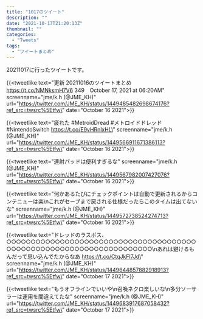 ```yaml
---
title: "1017のツイート"
description: ""
date: "2021-10-17T21:20:13Z"
thumbnail: ""
categories:
  - "Tweets"
tags:
  - "ツイートまとめ"
---
```

20211017に行ったツイートです。
<!--more-->
{{<tweetlike text=\"更新 20211016のツイートまとめ https://t.co/NMNksmH7V6 349　October 17, 2021 at 06:20AM\" screenname=\"jme/k.h (@JME_KH)\" url=\"https://twitter.com/JME_KH/status/1449485482698674176?ref_src=twsrc%5Etfw\" date=\"October 16 2021\">}}

{{<tweetlike text=\"疲れた #MetroidDread #メトロイドドレッド #NintendoSwitch https://t.co/E9vHRnlxHL\" screenname=\"jme/k.h (@JME_KH)\" url=\"https://twitter.com/JME_KH/status/1449566911671386113?ref_src=twsrc%5Etfw\" date=\"October 16 2021\">}}

{{<tweetlike text=\"連射パッドは便利すぎるな\" screenname=\"jme/k.h (@JME_KH)\" url=\"https://twitter.com/JME_KH/status/1449567982007427076?ref_src=twsrc%5Etfw\" date=\"October 16 2021\">}}

{{<tweetlike text=\"何かあるたびにチェックポイントは自動で更新されるからコンテニューは楽\nこれがセーブまで戻される仕様だったらこのタイムは出てないな\" screenname=\"jme/k.h (@JME_KH)\" url=\"https://twitter.com/JME_KH/status/1449572738524274713?ref_src=twsrc%5Etfw\" date=\"October 16 2021\">}}

{{<tweetlike text=\"ドレッドのラスボス、○○○○○○○○○○○○○○○○○○○○○○○○○○○○○○○○○○○○○○○○○○○○○○○○○○○○○○○○○○○○○○○○○○○○○\nあれは避けるもんだって思い込んでたからなあ https://t.co/CtqJkFl7Jd\" screenname=\"jme/k.h (@JME_KH)\" url=\"https://twitter.com/JME_KH/status/1449644857882918913?ref_src=twsrc%5Etfw\" date=\"October 17 2021\">}}

{{<tweetlike text=\"もうオフラインでいいや\n召喚ネクロ楽しいな\n多分ソーサラーは運用を間違えてたな\" screenname=\"jme/k.h (@JME_KH)\" url=\"https://twitter.com/JME_KH/status/1449683917687058432?ref_src=twsrc%5Etfw\" date=\"October 17 2021\">}}

